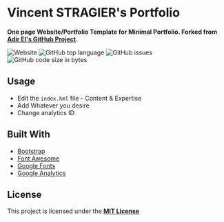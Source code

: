 # Vincent STRAGIER's Portfolio

**One page Website/Portfolio Template for Minimal Portfolio. Forked from [Adir El's GitHub Project](https://github.com/adirel/adirel.github.io).**

![Website](https://img.shields.io/website?style=flat-square&url=https://vincent-stragier.github.io)
![GitHub top language](https://img.shields.io/badge/License-MIT-yellow.svg)
![GitHub issues](https://img.shields.io/github/issues/vincent-stragier/vincent-stragier.github.io)
![GitHub code size in bytes](https://img.shields.io/github/languages/code-size/vincent-stragier/vincent-stragier.github.io)

## Usage

- Edit the `index.hml` file - Content & Expertise
- Add Whatever you desire
- Change analytics ID

## Built With

- [Bootstrap](https://getbootstrap.com/)
- [Font Awesome](https://fontawesome.com/)
- [Google Fonts](https://fonts.googleapis.com/)
- [Google Analytics](https://analytics.google.com/)

## License

This project is licensed under the [**MIT License**](https://github.com/adirel/adirel.github.io/blob/master/LICENSE)
